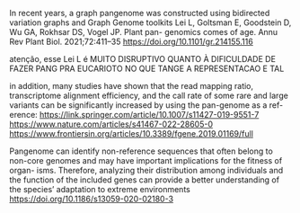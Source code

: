 In recent years, a graph pangenome was constructed
using bidirected variation graphs and Graph Genome
toolkits
Lei L, Goltsman E, Goodstein D, Wu GA, Rokhsar DS, Vogel JP. Plant pan-
genomics comes of age. Annu Rev Plant Biol. 2021;72:411–35
https://doi.org/10.1101/gr.214155.116

 atenção, esse Lei L é MUITO DISRUPTIVO QUANTO À DIFICULDADE DE FAZER PANG PRA EUCARIOTO NO QUE TANGE A REPRESENTACAO E TAL


in addition, many studies have shown that the
read mapping ratio, transcriptome alignment efficiency,
and the call rate of some rare and large variants can be
significantly increased by using the pan-genome as a ref-
erence:
https://link.springer.com/article/10.1007/s11427-019-9551-7
https://www.nature.com/articles/s41467-022-28605-0
https://www.frontiersin.org/articles/10.3389/fgene.2019.01169/full

Pangenome can identify non-reference
sequences that often belong to non-core genomes and
may have important implications for the fitness of organ-
isms. Therefore, analyzing their distribution among
individuals and the function of the included genes can
provide a better understanding of the species’ adaptation
to extreme environments
https://doi.org/10.1186/s13059-020-02180-3



